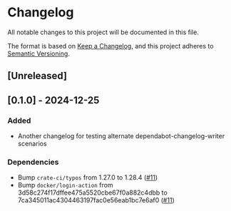 # Changelog

All notable changes to this project will be documented in this file.

The format is based on [Keep a Changelog](https://keepachangelog.com/en/1.1.0/),
and this project adheres to [Semantic Versioning](https://semver.org/spec/v2.0.0.html).

## [Unreleased]

## [0.1.0] - 2024-12-25

### Added

- Another changelog for testing alternate dependabot-changelog-writer scenarios

### Dependencies

- Bump `crate-ci/typos` from 1.27.0 to 1.28.4 ([#11](https://github.com/CramBL/dependabot-changelog-writer-test/pull/11))
- Bump `docker/login-action` from 3d58c274f17dffee475a5520cbe67f0a882c4dbb to 7ca345011ac4304463197fac0e56eab1bc7e6af0 ([#11](https://github.com/CramBL/dependabot-changelog-writer-test/pull/11))

